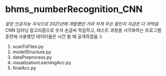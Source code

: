 # bhms_numberRecognition_CNN

*얕은 인공지능 지식으로 2021년에 개발했던 거라 저게 무슨 말인지 지금은 다 까먹음*
CNN 딥러닝 알고리즘으로 숫자 손글씨 학습하고, 테스트 과정을 시각화하는 프로그램
훈련에 사용했던 데이터들은 시간 될 때 공개하겠음 :)

1) scanToFiles.py
2) modelStructure.py
3) dataPreprocess.py
4) visualizationLearningAcc.py
5) finalAcc.py
